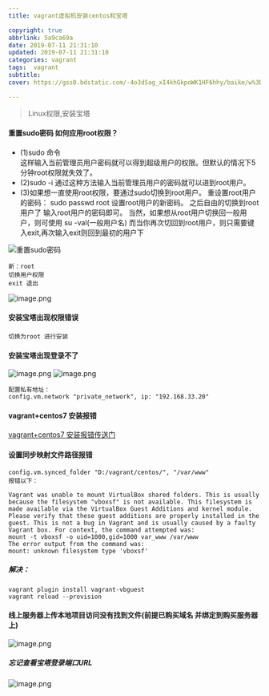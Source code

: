 ```yaml
---
title: vagrant虚拟机安装centos和宝塔

copyright: true
abbrlink: 5a9ca69a
date: 2019-07-11 21:31:10
updated: 2019-07-11 21:31:10
categories: vagrant 
tags:  vagrant
subtitle:
cover: https://gss0.bdstatic.com/-4o3dSag_xI4khGkpoWK1HF6hhy/baike/w%3D268%3Bg%3D0/sign=b7c0b9d9fc36afc30e0c38638b228cf9/203fb80e7bec54e7825eee07b2389b504fc26a7d.jpg

---
```

<blockquote class="blockquote-center">Linux权限,安装宝塔</blockquote>
<!--more-->


#### 重置sudo密码 如何应用root权限？

- (1)sudo 命令  
这样输入当前管理员用户密码就可以得到超级用户的权限。但默认的情况下5分钟root权限就失效了。
- (2)sudo -i
通过这种方法输入当前管理员用户的密码就可以进到root用户。
- (3)如果想一直使用root权限，要通过sudo切换到root用户。
重设置root用户的密码：
sudo passwd root
设置root用户的新密码。
之后自由的切换到root用户了
输入root用户的密码即可。
当然，如果想从root用户切换回一般用户，则可使用  su -val(一般用户名)
而当你再次切回到root用户，则只需要键入exit,再次输入exit则回到最初的用户下

![重置sudo密码](https://i.loli.net/2020/03/22/7ysDKTV1U8FupLC.png)
```
新：root
切换用户权限
exit 退出
```
![image.png](https://i.loli.net/2020/03/22/ECUpQ9jbDhyzLmA.png)

#### 安装宝塔出现权限错误
```
切换为root 进行安装
```
#### 安装宝塔出现登录不了
![image.png](https://i.loli.net/2020/03/22/7ysDKTV1U8FupLC.png)
![image.png](https://i.loli.net/2020/03/22/NYHRp4zZoWrL7qP.png)
```
配置私有地址：
config.vm.network "private_network", ip: "192.168.33.20"
```
#### vagrant+centos7 安装报错
[vagrant+centos7 安装报错传送门](https://blog.csdn.net/shilei_zhang/article/details/72811274)
#### 设置同步映射文件路径报错
```
config.vm.synced_folder "D:/vagrant/centos/", "/var/www"
报错以下：

Vagrant was unable to mount VirtualBox shared folders. This is usually
because the filesystem "vboxsf" is not available. This filesystem is
made available via the VirtualBox Guest Additions and kernel module.
Please verify that these guest additions are properly installed in the
guest. This is not a bug in Vagrant and is usually caused by a faulty
Vagrant box. For context, the command attempted was:
mount -t vboxsf -o uid=1000,gid=1000 var_www /var/www
The error output from the command was:
mount: unknown filesystem type 'vboxsf'
```
##### 解决：
```
vagrant plugin install vagrant-vbguest
vagrant reload --provision
```
#### 线上服务器上传本地项目访问没有找到文件(前提已购买域名 并绑定到购买服务器上)
![image.png](https://i.loli.net/2020/03/22/lQ7sW2d5DtFkARK.png)


##### 忘记查看宝塔登录端口URL
![image.png](https://i.loli.net/2020/03/22/KptCAWaqMjO2cSB.png)
